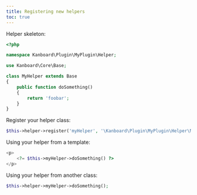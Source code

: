 ```yaml
---
title: Registering new helpers
toc: true
---
```


Helper skeleton:

```php
<?php

namespace Kanboard\Plugin\MyPlugin\Helper;

use Kanboard\Core\Base;

class MyHelper extends Base
{
    public function doSomething()
    {
        return 'foobar';
    }
}
```

Register your helper class:

```php
$this->helper->register('myHelper', '\Kanboard\Plugin\MyPlugin\Helper\MyHelper');
```

Using your helper from a template:

```php
<p>
    <?= $this->myHelper->doSomething() ?>
</p>
```

Using your helper from another class:

```php
$this->helper->myHelper->doSomething();
```
